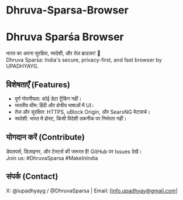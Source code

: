 # Dhruva-Sparsa-Browser
# Dhruva Sparśa Browser
भारत का अपना सुरक्षित, स्वदेशी, और तेज़ ब्राउज़र! 🚀  
Dhruva Sparśa: India's secure, privacy-first, and fast browser by UPADHYAYG.

## विशेषताएँ (Features)
- पूर्ण गोपनीयता: कोई डेटा ट्रैकिंग नहीं।  
- भारतीय थीम: हिंदी और क्षेत्रीय भाषाओं में UI।  
- तेज़ और सुरक्षित: HTTPS, uBlock Origin, और SearxNG मेटासर्च।  
- स्वदेशी: भारत में होस्ट, किसी विदेशी तकनीक पर निर्भरता नहीं।  

## योगदान करें (Contribute)
डेवलपर्स, डिज़ाइनर, और टेस्टर्स की जरूरत है! GitHub पर Issues देखें।  
Join us: #DhruvaSparsa #MakeInIndia

## संपर्क (Contact)
X: @iupadhyayg / @DhruvaSparsa | Email: [info.upadhyay@gmail.com]
